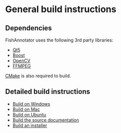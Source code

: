General build instructions
==========================

Dependencies
------------

FishAnnotator uses the following 3rd party libraries:

* [Qt5][Qt5]
* [Boost][Boost]
* [OpenCV][OpenCV]
* [FFMPEG][FFMPEG]

[CMake][CMake] is also required to build.

Detailed build instructions
---------------------------

* [Build on Windows](build_windows.md)
* [Build on Mac](build_mac.md)
* [Build on Ubuntu](build_ubuntu.md)
* [Build the source documentation](build_docs.md)
* [Build an installer](build_installer.md)

[Qt5]: https://www.qt.io/developers/
[Boost]: http://www.boost.org
[OpenCV]: http://opencv.org/
[FFMPEG]: http://ffmpeg.org/
[CMake]: https://cmake.org/

